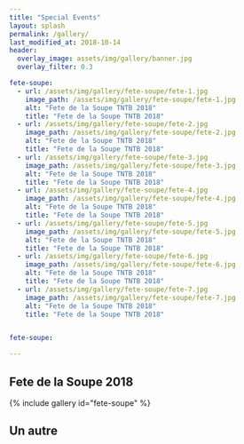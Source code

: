 ```yaml
---
title: "Special Events"
layout: splash
permalink: /gallery/
last_modified_at: 2018-10-14
header:
  overlay_image: assets/img/gallery/banner.jpg
  overlay_filter: 0.3

fete-soupe:
  - url: /assets/img/gallery/fete-soupe/fete-1.jpg
    image_path: /assets/img/gallery/fete-soupe/fete-1.jpg
    alt: "Fete de la Soupe TNTB 2018"
    title: "Fete de la Soupe TNTB 2018"
  - url: /assets/img/gallery/fete-soupe/fete-2.jpg
    image_path: /assets/img/gallery/fete-soupe/fete-2.jpg
    alt: "Fete de la Soupe TNTB 2018"
    title: "Fete de la Soupe TNTB 2018"
  - url: /assets/img/gallery/fete-soupe/fete-3.jpg
    image_path: /assets/img/gallery/fete-soupe/fete-3.jpg
    alt: "Fete de la Soupe TNTB 2018"
    title: "Fete de la Soupe TNTB 2018"
  - url: /assets/img/gallery/fete-soupe/fete-4.jpg
    image_path: /assets/img/gallery/fete-soupe/fete-4.jpg
    alt: "Fete de la Soupe TNTB 2018"
    title: "Fete de la Soupe TNTB 2018"
  - url: /assets/img/gallery/fete-soupe/fete-5.jpg
    image_path: /assets/img/gallery/fete-soupe/fete-5.jpg
    alt: "Fete de la Soupe TNTB 2018"
    title: "Fete de la Soupe TNTB 2018"
  - url: /assets/img/gallery/fete-soupe/fete-6.jpg
    image_path: /assets/img/gallery/fete-soupe/fete-6.jpg
    alt: "Fete de la Soupe TNTB 2018"
    title: "Fete de la Soupe TNTB 2018"
  - url: /assets/img/gallery/fete-soupe/fete-7.jpg
    image_path: /assets/img/gallery/fete-soupe/fete-7.jpg
    alt: "Fete de la Soupe TNTB 2018"
    title: "Fete de la Soupe TNTB 2018"


fete-soupe:

---
```



## Fete de la Soupe 2018

{% include gallery id="fete-soupe" %}


## Un autre



